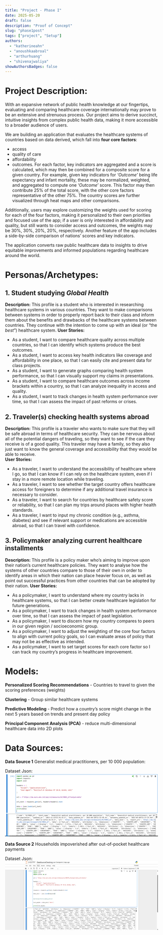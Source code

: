 ```yaml
---
title: "Project - Phase I"
date: 2025-05-20
draft: false
description: "Proof of Concept"
slug: "phase1post"
tags: ["project", "Setup"]
authors:
  - "katherineahn"
  - "anoushkaabroal"
  - "arthurhuang"
  - "shivenajwaliya"
showAuthorsBadges: false
---
```


# Project Description:
With an expansive network of public health knowledge at our fingertips, evaluating and comparing healthcare coverage internationally may prove to be an extensive and strenuous process. Our project aims to derive succinct, intuitive insights from complex public health data, making it more accessible to a broader audience of users. 

We are building an application that evaluates the healthcare systems of countries based on data derived, which fall into **four core factors**:
- access
- quality of care
- affordability
- outcomes. 
For each factor, key indicators are aggregated and a score is calculated, which may then be combined for a composite score for a given country. For example, given key indicators for _‘Outcome’_ being life expectancy and infant mortality, these may be normalized, weighted, and aggregated to compute one _‘Outcome’_ score. This factor may then contribute 25% of the total score, with the other core factors representative of the other 75%. The country scores are further visualized through heat maps and other comparisons.

Additionally, users may explore customizing the weights used for scoring for each of the four factors, making it personalized to their own priorities and focused use of the app; if a user is only interested in affordability and quality, but still wants to consider access and outcomes, the weights may be 30%, 30%, 20%, 20%, respectively. Another feature of the app includes a side-by-side comparison of nations’ scores and key indicators. 

The application converts raw public healthcare data to insights to drive equitable improvements and informed populations regarding healthcare around the world.



# Personas/Archetypes: 
## 1. Student studying _Global Health_
**Description:** This profile is a student who is interested in researching healthcare systems in various countries. They want to make comparisons between systems in order to properly report back to their class and inform them about the benefits and drawbacks of the healthcare systems between countries. They continue with the intention to come up with an ideal (or “the _best_”) healthcare system.
**User Stories:**
- As a student, I want to compare healthcare quality across multiple countries, so that I can identify which systems produce the best outcomes.
- As a student, I want to access key health indicators like coverage and affordability in one place, so that I can easily cite and present data for class projects.
- As a student, I want to generate graphs comparing health system performance, so that I can visually support my claims in presentations.
- As a student, I want to compare healthcare outcomes across income brackets within a country, so that I can analyze inequality in access and quality.
- As a student, I want to track changes in health system performance over time, so that I can assess the impact of past reforms or crises.


## 2. Traveler(s) checking health systems abroad
**Description:** This profile is a traveler who wants to make sure that they will be safe abroad in terms of healthcare security. They can be nervous about all of the potential dangers of traveling, so they want to see if the care they receive is of a good quality. This traveler may have a family, so they also just want to know the general coverage and accessibility that they would be able to receive.  
**User Stories:**
- As a traveler, I want to understand the accessibility of healthcare where I go, so that I can know if I can rely on the healthcare system, even if I stay in a more remote location while traveling. 
- As a traveler, I want to see whether the target country offers healthcare access for foreigners to determine if any additional travel insurance is necessary to consider. 
- As a traveler, I want to search for countries by healthcare safety score or reliability, so that I can plan my trips around places with higher health standards.
- As a traveler, I want to input my chronic condition (e.g., asthma, diabetes) and see if relevant support or medications are accessible abroad, so that I can travel with confidence.


## 3. Policymaker analyzing current healthcare installments
**Description:** This profile is a policy maker who’s aiming to improve upon their nation’s current healthcare policies. They want to analyse how the systems of other countries compare to those of their own in order to identify areas in which their nation can place heavier focus on, as well as point out successful practices from other countries that can be adopted by their nation.
**User Stories:**
- As a policymaker, I want to understand where my country lacks in healthcare systems, so that I can better create healthcare legislation for future generations. 
- As a policymaker, I want to track changes in health system performance over time, so that I can assess the impact of past legislation. 
- As a policymaker, I want to discern how my country compares to peers in our given region / socioeconomic group.
- As a policymaker, I want to adjust the weighting of the core four factors to align with current policy goals, so I can evaluate areas of policy that may not be as effective as intended.
- As a policymaker, I want to set target scores for each core factor so I can track my country’s progress in healthcare improvement. 

# Models: 
**Personalized Scoring Recommendations** - Countries to travel to given the scoring preferences (weights)

**Clustering** - Group similar healthcare systems

**Predictive Modeling** - Predict how a country’s score might change in the next 5 years based on trends and present day policy

**Principal Component Analysis (PCA)** - reduce multi-dimensional healthcare data into 2D plots 


# Data Sources: 

**Data Source 1**
Generalist medical practitioners, per 10 000 population:

Dataset Json:
![image](./images/dataset1.png)



**Data Source 2**
Households impoverished after out-of-pocket healthcare payments

Dataset Json: 
![image](./images/dataset2.png)


